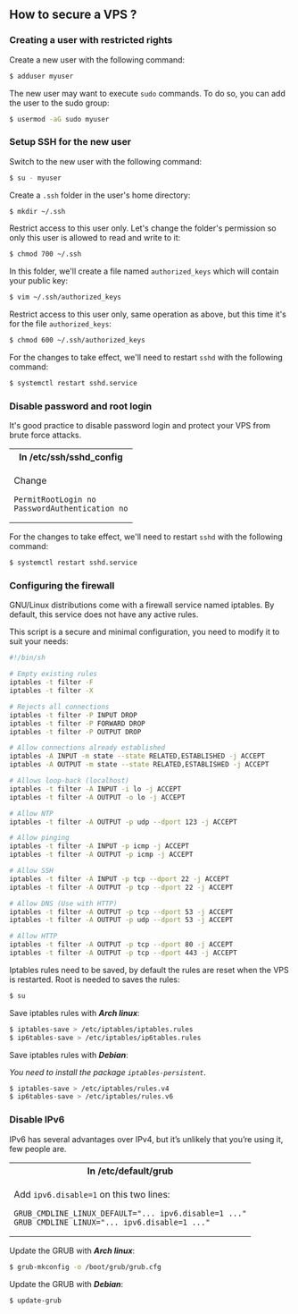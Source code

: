 ## **How to secure a VPS ?**

### **Creating a user with restricted rights**

Create a new user with the following command:
```sh
$ adduser myuser
```

The new user may want to execute `sudo` commands. To do so, you can add the user to the sudo group:
```sh
$ usermod -aG sudo myuser
```

### **Setup SSH for the new user**

Switch to the new user with the following command:
```sh
$ su - myuser
```

Create a `.ssh` folder in the user's home directory:
```sh
$ mkdir ~/.ssh
```

Restrict access to this user only. Let's change the folder's permission so only this user is allowed to read and write to it:
```sh
$ chmod 700 ~/.ssh
```

In this folder, we'll create a file named `authorized_keys` which will contain your public key:
```sh
$ vim ~/.ssh/authorized_keys
```

Restrict access to this user only, same operation as above, but this time it's for the file `authorized_keys`:
```sh
$ chmod 600 ~/.ssh/authorized_keys
```

For the changes to take effect, we'll need to restart `sshd` with the following command: 
```sh
$ systemctl restart sshd.service
```

### **Disable password and root login**

It's good practice to disable password login and protect your VPS from brute force attacks.

<table>
<tr>
<th>
In /etc/ssh/sshd_config
</th>
</tr>

<tr>
<td>

Change 
```
PermitRootLogin no
PasswordAuthentication no
```

</td>
</tr>
</table>

For the changes to take effect, we'll need to restart `sshd` with the following command: 
```sh
$ systemctl restart sshd.service
```

### **Configuring the firewall**

GNU/Linux distributions come with a firewall service named iptables. By default, this service does not have any active rules.

This script is a secure and minimal configuration, you need to modify it to suit your needs:
```sh
#!/bin/sh

# Empty existing rules
iptables -t filter -F
iptables -t filter -X

# Rejects all connections
iptables -t filter -P INPUT DROP
iptables -t filter -P FORWARD DROP
iptables -t filter -P OUTPUT DROP

# Allow connections already established
iptables -A INPUT -m state --state RELATED,ESTABLISHED -j ACCEPT
iptables -A OUTPUT -m state --state RELATED,ESTABLISHED -j ACCEPT

# Allows loop-back (localhost)
iptables -t filter -A INPUT -i lo -j ACCEPT
iptables -t filter -A OUTPUT -o lo -j ACCEPT

# Allow NTP 
iptables -t filter -A OUTPUT -p udp --dport 123 -j ACCEPT

# Allow pinging
iptables -t filter -A INPUT -p icmp -j ACCEPT
iptables -t filter -A OUTPUT -p icmp -j ACCEPT

# Allow SSH
iptables -t filter -A INPUT -p tcp --dport 22 -j ACCEPT
iptables -t filter -A OUTPUT -p tcp --dport 22 -j ACCEPT

# Allow DNS (Use with HTTP)
iptables -t filter -A OUTPUT -p tcp --dport 53 -j ACCEPT
iptables -t filter -A OUTPUT -p udp --dport 53 -j ACCEPT

# Allow HTTP
iptables -t filter -A OUTPUT -p tcp --dport 80 -j ACCEPT
iptables -t filter -A OUTPUT -p tcp --dport 443 -j ACCEPT
```

Iptables rules need to be saved, by default the rules are reset when the VPS is restarted. Root is needed to saves the rules:
```sh
$ su
```

Save iptables rules with ***Arch linux***:
```sh
$ iptables-save > /etc/iptables/iptables.rules
$ ip6tables-save > /etc/iptables/ip6tables.rules
```

Save iptables rules with ***Debian***:

*You need to install the package `iptables-persistent`*.

```sh
$ iptables-save > /etc/iptables/rules.v4
$ ip6tables-save > /etc/iptables/rules.v6
```

### **Disable IPv6**

IPv6 has several advantages over IPv4, but it’s unlikely that you’re using it, few people are.

<table>
<tr>
<th>
In /etc/default/grub
</th>
</tr>

<tr>
<td>

Add `ipv6.disable=1` on this two lines:
```
GRUB_CMDLINE_LINUX_DEFAULT="... ipv6.disable=1 ..."
GRUB_CMDLINE_LINUX="... ipv6.disable=1 ..."
```

</td>
</tr>
</table>

Update the GRUB with ***Arch linux***:
```sh
$ grub-mkconfig -o /boot/grub/grub.cfg
```

Update the GRUB with ***Debian***:
```sh
$ update-grub
```
